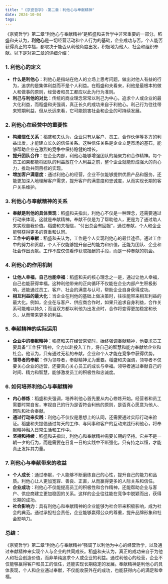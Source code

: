 ```yaml
---
title: "《京瓷哲学》-第二章：利他心与奉献精神"
date: 2024-10-04
tags: 
---
```

《京瓷哲学》第二章“利他心与奉献精神”是稻盛和夫哲学中非常重要的一部分。稻盛和夫认为，**利他心**是一切经营活动和个人行为的基础，企业成功与否，个人能否获得真正的幸福，都取决于能否从利他角度出发，积极地为他人、社会和组织奉献。以下是对第二章的详细介绍：

### 1. **利他心的定义**
   - **什么是利他心**：利他心是指站在他人的立场上思考问题，做出对他人有益的行为，追求的是集体利益而不是个人利益。在稻盛和夫看来，利他是最根本的做人和做事的原则，经营者和员工都应以此为行为准则。
   - **利己与利他的对比**：传统的商业理念常常以利己为中心，追求个人或企业的最大化利益，而稻盛和夫强调，真正长久的成功来自于利他心。利己行为往往带来短期利益，但从长远来看，它可能损害社会和企业的可持续发展。

### 2. **利他心在经营中的重要性**
   - **构建信任关系**：稻盛和夫认为，企业只有从客户、员工、合作伙伴等多方的利益出发，才能建立长久的信任关系。这种信任关系是企业立足市场的基石，能够帮助企业在激烈的竞争中保持稳健的增长。
   - **提升团队合作**：在企业内部，利他心能够增强团队的凝聚力和合作精神。每个员工如果都能将团队的利益放在个人利益之前，整个企业就能形成强大的向心力，推动共同目标的实现。
   - **增加客户满意度**：通过利他心的经营，企业不仅能够提供优质产品和服务，还能更加深入地理解客户需求，提升客户的满意度和忠诚度，从而实现长期的客户关系维护。

### 3. **利他心与奉献精神的关系**
   - **奉献是利他的具体表现**：稻盛和夫指出，利他心不仅是一种理念，还需要通过行动来体现，这就是奉献精神。奉献不仅是为了帮助他人，更是为了通过助人来实现自我价值。稻盛和夫相信，“付出总会有回报”，通过奉献，个人和企业能够获得更多的尊重和认同。
   - **工作中的奉献**：稻盛和夫认为，工作是个人实现利他心的最佳途径。通过工作中的努力和贡献，个人不仅能够提升自己的能力和价值，还能为团队、企业和社会作出贡献。工作不应仅仅看作获取报酬的手段，而是一种奉献的机会。

### 4. **利他心的作用机制**
   - **让他人幸福，自己也能幸福**：稻盛和夫的核心理念之一是，通过让他人幸福，自己也能获得幸福。这种利他带来的正向循环不仅能在企业内部产生积极影响，还能通过员工、客户、社会的满意与认可，帮助企业自身获得成功。
   - **相互利益的最大化**：当企业在利他的基础上做决策时，往往能带来相互利益的最大化。例如，企业在与客户、供应商合作时，如果只追求自身利益，合作关系可能难以持久；而当双方都以利他为出发点时，合作将变得更加稳定和长久，从而带来更多的利益。

### 5. **奉献精神的实际运用**
   - **企业中的奉献精神**：稻盛和夫在经营京瓷时，始终强调奉献精神，他要求员工要具备“工作狂”精神，全力以赴投入工作，将自己的智慧和能力奉献给企业和社会。他认为，只有通过无私的奉献，企业和个人才能在竞争中获得优势。
   - **领导者的奉献**：作为领导者，奉献精神尤为重要。稻盛和夫强调，领导者不仅要关心企业的运营，还要真心关心员工的成长与幸福。领导者通过奉献自己的时间、精力和智慧，能够激发员工的积极性和忠诚度。

### 6. **如何培养利他心与奉献精神**
   - **内心修炼**：稻盛和夫强调，培养利他心首先要从内心修炼开始。经营者和员工需要时常自省，审视自己的行为是否符合利他的原则，是否真心愿意为他人、团队和社会奉献。
   - **通过行动来实践**：利他心不仅仅是思想上的认同，还需要通过实际行动来验证。稻盛和夫提倡通过每天的工作、与同事和客户的互动来践行利他心，将奉献精神融入日常生活和工作中。
   - **坚持和持续**：稻盛和夫指出，利他心和奉献精神需要长期的坚持。它并不是一朝一夕的行为，而是需要在日复一日的实践中不断强化。只有持之以恒，才能真正发挥其力量。

### 7. **利他心与奉献带来的收益**
   - **个人成长**：通过奉献，个人能够不断磨练自己的心性，提升自己的能力和品质。利他心让人更加宽容、善良、正直，从而赢得更多的人际关系和信任。
   - **企业成功**：利他心不仅能提高员工的积极性和合作精神，还能帮助企业与客户、供应商建立更加稳固的关系。这样的企业往往能在竞争中脱颖而出，获得长期的成功。
   - **社会影响力**：具有利他心和奉献精神的企业能够为社会带来积极影响，成为社会的典范。通过承担社会责任，企业能够赢得公众的尊重，提升品牌形象和社会影响力。

### 总结：
《京瓷哲学》第二章“利他心与奉献精神”强调了以利他为中心的经营哲学，以及通过奉献精神来实现个人与企业的共同成长。稻盛和夫认为，真正的成功来自于为他人和社会创造价值，而非单纯追求个人或企业的利益。通过利他心的经营，企业不仅能够赢得客户和员工的信任，还能实现长期稳定的发展。奉献精神是利他心的具体表现，个人和企业通过奉献，不仅能收获外在的成功，也能获得内心的满足和幸福。